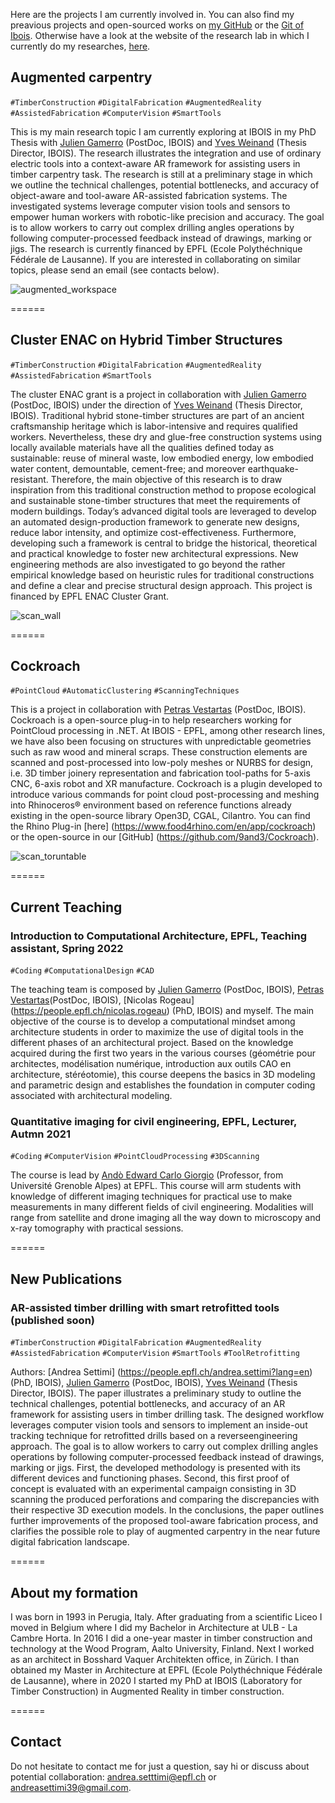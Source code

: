 Here are the projects I am currently involved in. You can also find my preavious projects and open-sourced works on [my GitHub](https://github.com/9and3) or the [Git of Ibois](https://github.com/ibois-epfl). Otherwise have a look at the website of the research lab in which I currently do my researches, [here](https://www.epfl.ch/labs/ibois/).


## Augmented carpentry

`#TimberConstruction`
`#DigitalFabrication`
`#AugmentedReality`
`#AssistedFabrication`
`#ComputerVision`
`#SmartTools`

This is my main research topic I am currently exploring at IBOIS in my PhD Thesis with [Julien Gamerro](https://people.epfl.ch/julien.gamerro) (PostDoc, IBOIS) and [Yves Weinand](https://people.epfl.ch/yves.weinand) (Thesis Director, IBOIS). 
The research illustrates the integration and use of ordinary electric tools into a context-aware AR framework for assisting users in timber carpentry task. The research is still at a preliminary stage in which we outline the technical challenges, potential bottlenecks, and accuracy of object-aware and tool-aware AR-assisted fabrication systems. The investigated systems leverage computer vision tools and sensors to empower human workers with robotic-like precision and accuracy. The goal is to allow workers to carry out complex drilling angles operations by following computer-processed feedback instead of drawings, marking or jigs. The research is currently financed by EPFL (Ecole Polythéchnique Fédérale de Lausanne). If you are interested in collaborating on similar topics, please send an email (see contacts below).

![augmented_workspace](/01_img/fig_13_integrated_augmented_workshop_NoText.png)

======

## Cluster ENAC on Hybrid Timber Structures

`#TimberConstruction`
`#DigitalFabrication`
`#AugmentedReality`
`#AssistedFabrication`
`#SmartTools`

The cluster ENAC grant is a project in collaboration with [Julien Gamerro](https://people.epfl.ch/julien.gamerro) (PostDoc, IBOIS) under the direction of [Yves Weinand](https://people.epfl.ch/yves.weinand) (Thesis Director, IBOIS). 
Traditional hybrid stone-timber structures are part of an ancient craftsmanship heritage which is labor-intensive and requires qualified workers. Nevertheless, these dry and glue-free construction systems using locally available materials have all the qualities defined today as sustainable: reuse of mineral waste, low embodied energy, low embodied water content, demountable, cement-free; and moreover earthquake-resistant. Therefore, the main objective of this research is to draw inspiration from this traditional construction method to propose ecological and sustainable stone-timber structures that meet the requirements of modern buildings. Today’s advanced digital tools are leveraged to develop an automated design-production framework to generate new designs, reduce labor intensity, and optimize cost-effectiveness. Furthermore, developing such a framework is central to bridge the historical, theoretical and practical knowledge to foster new architectural expressions. New engineering methods are also investigated to go beyond the rather empirical knowledge based on heuristic rules for traditional constructions and define a clear and precise structural design approach. This project is financed by EPFL ENAC Cluster Grant.

![scan_wall](/02_vid_gif/vid_scanning_robot.gif)

======

## Cockroach

`#PointCloud`
`#AutomaticClustering`
`#ScanningTechniques`

This is a project in collaboration with [Petras Vestartas](https://people.epfl.ch/petras.vestartas?lang=en) (PostDoc, IBOIS). Cockroach is a open-source plug-in to help researchers working for PointCloud processing in .NET. At IBOIS - EPFL, among other research lines, we have also been focusing on structures with unpredictable geometries such as raw wood and mineral scraps. These construction elements are scanned and post-processed into low-poly meshes or NURBS for design, i.e. 3D timber joinery representation and fabrication tool-paths for 5-axis CNC, 6-axis robot and XR manufacture. Cockroach is a plugin developed to introduce various commands for point cloud post-processing and meshing into Rhinoceros® environment based on reference functions already existing in the open-source library Open3D, CGAL, Cilantro. 
You can find the Rhino Plug-in [here] (https://www.food4rhino.com/en/app/cockroach) or the open-source in our [GitHub] (https://github.com/9and3/Cockroach).

![scan_toruntable](/02_vid_gif/stone_wall_digital.gif)

======

## Current Teaching

### Introduction to Computational Architecture, EPFL, Teaching assistant, Spring 2022

`#Coding`
`#ComputationalDesign`
`#CAD`

The teaching team is composed by [Julien Gamerro](https://people.epfl.ch/julien.gamerro) (PostDoc, IBOIS), [Petras Vestartas](https://people.epfl.ch/petras.vestartas?lang=en)(PostDoc, IBOIS), [Nicolas Rogeau] (https://people.epfl.ch/nicolas.rogeau) (PhD, IBOIS) and myself. The main objective of the course is to develop a computational mindset among architecture students in order to maximize the use of digital tools in the different phases of an architectural project. Based on the knowledge acquired during the first two years in the various courses (géométrie pour architectes, modélisation numérique, introduction aux outils CAO en architecture, stéréotomie), this course deepens the basics in 3D modeling and parametric design and establishes the foundation in computer coding associated with architectural modeling. 

### Quantitative imaging for civil engineering, EPFL, Lecturer, Autmn 2021

`#Coding`
`#ComputerVision`
`#PointCloudProcessing`
`#3DScanning`

The course is lead by [Andò Edward Carlo Giorgio](https://people.epfl.ch/edward.ando?lang=fr) (Professor, from Université Grenoble Alpes) at EPFL.
This course will arm students with knowledge of different imaging techniques for practical use to make measurements in many different fields of civil engineering. Modalities will range from satellite and drone imaging all the way down to microscopy and x-ray tomography with practical sessions.

======

## New Publications

### AR-assisted timber drilling with smart retrofitted tools (published soon)

`#TimberConstruction`
`#DigitalFabrication`
`#AugmentedReality`
`#AssistedFabrication`
`#ComputerVision`
`#SmartTools`
`#ToolRetrofitting`

Authors: [Andrea Settimi] (https://people.epfl.ch/andrea.settimi?lang=en) (PhD, IBOIS), [Julien Gamerro](https://people.epfl.ch/julien.gamerro) (PostDoc, IBOIS), [Yves Weinand](https://people.epfl.ch/yves.weinand) (Thesis Director, IBOIS).
The paper illustrates a preliminary study to outline the technical challenges, potential bottlenecks, and accuracy of an AR framework for assisting users in timber drilling task. The designed workflow leverages computer vision tools and sensors to implement an inside-out tracking technique for retrofitted drills based on a reverseengineering approach. The goal is to allow workers to carry out complex drilling angles operations by following computer-processed feedback instead of drawings, marking or jigs. First, the developed methodology is presented with its different devices and functioning phases. Second, this first proof of concept is evaluated with an experimental campaign consisting in 3D scanning the produced perforations and comparing the discrepancies with their respective 3D execution models. In the conclusions, the paper outlines further improvements of the proposed tool-aware fabrication process, and clarifies the possible role to play of augmented carpentry in the near future digital fabrication landscape.

======

## About my formation

I was born in 1993 in Perugia, Italy. After graduating from a scientific Liceo I moved in Belgium where I did my Bachelor in Architecture at ULB - La Cambre Horta. In 2016 I did a one-year master in timber construction and technology at the Wood Program, Aalto University, Finland. Next I worked as an architect in Bosshard Vaquer Architekten office, in Zürich. I than obtained my Master in Architecture at EPFL (Ecole Polythéchnique Fédérale de Lausanne), where in 2020 I started my PhD at IBOIS (Laboratory for Timber Construction) in Augmented Reality in timber construction.

======

## Contact

Do not hesitate to contact me for just a question, say hi or discuss about potential collaboration: [andrea.setttimi@epfl.ch](andrea.setttimi@epfl.ch) or [andreasettimi39@gmail.com](andreasettimi39@gmail.com). 

